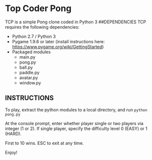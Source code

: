 # Top Coder Pong

TCP is a simple Pong clone coded in Python 3
##DEPENDENCIES
TCP requires the following dependencies:

* Python 2.7 / Python 3
* Pygame 1.9.6 or later
(install instructions here: https://www.pygame.org/wiki/GettingStarted)
* Packaged modules
    * main.py
    * pong.py
    * ball.py
    * paddle.py
    * avatar.py
    * window.py

## INSTRUCTIONS
To play, extract the python modules to a local directory,
and run `python pong.py`

At the console prompt, enter whether player single
 or two players via integer (1 or 2).  If single player,
 specify the difficulty level 0 (EASY) or 1 (HARD).
 
 First to 10 wins.  ESC to exit at any time.
 
 Enjoy! 
